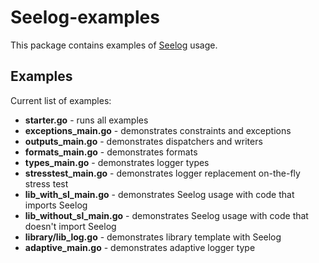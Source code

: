 Seelog-examples
=======

This package contains examples of [Seelog](https://github.com/cihub/seelog) usage.

Examples
---------------

Current list of examples: 

* **starter.go** - runs all examples
* **exceptions_main.go** - demonstrates constraints and exceptions
* **outputs_main.go** - demonstrates dispatchers and writers
* **formats_main.go** - demonstrates formats
* **types_main.go** - demonstrates logger types
* **stresstest_main.go** - demonstrates logger replacement on-the-fly stress test
* **lib_with_sl_main.go** - demonstrates Seelog usage with code that imports Seelog
* **lib_without_sl_main.go** - demonstrates Seelog usage with code that doesn't import Seelog
* **library/lib_log.go** - demonstrates library template with Seelog
* **adaptive_main.go** - demonstrates adaptive logger type
